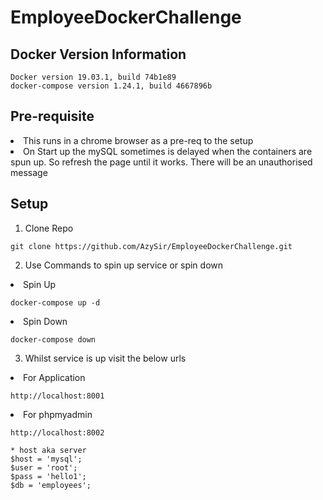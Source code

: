 # EmployeeDockerChallenge

## Docker Version Information
```
Docker version 19.03.1, build 74b1e89
docker-compose version 1.24.1, build 4667896b
```

## Pre-requisite 
<li>This runs in a chrome browser as a pre-req to the setup</li>
<li>On Start up the mySQL sometimes is delayed when the containers are spun up. So refresh the page until it works. There will be an unauthorised message</li>

## Setup  
1) Clone Repo
```
git clone https://github.com/AzySir/EmployeeDockerChallenge.git
```

2) Use Commands to spin up service or spin down
<li>Spin Up</li>

```
docker-compose up -d
```

<li>Spin Down</li>

```
docker-compose down
```

3) Whilst service is up visit the below urls

<li>For Application</li>

```
http://localhost:8001
```

<li>For phpmyadmin</li>

```
http://localhost:8002

* host aka server
$host = 'mysql';
$user = 'root';
$pass = 'hello1';
$db = 'employees';

```
